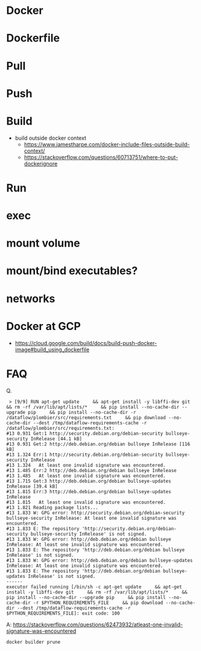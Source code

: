 # Docker

# Dockerfile

# Pull

# Push

# Build
- build outside docker context
    - https://www.jamestharpe.com/docker-include-files-outside-build-context/
    - https://stackoverflow.com/questions/60713751/where-to-put-dockerignore

# Run

# exec

# mount volume

# mount/bind executables?

# networks

# Docker at GCP
- https://cloud.google.com/build/docs/build-push-docker-image#build_using_dockerfile

# FAQ

Q.

```
 > [9/9] RUN apt-get update     && apt-get install -y libffi-dev git     && rm -rf /var/lib/apt/lists/*     && pip install --no-cache-dir --upgrade pip     && pip install --no-cache-dir -r /dataflow/plombier/src/requirements.txt     && pip download --no-cache-dir --dest /tmp/dataflow-requirements-cache -r /dataflow/plombier/src/requirements.txt:
#13 0.931 Get:1 http://security.debian.org/debian-security bullseye-security InRelease [44.1 kB]
#13 0.931 Get:2 http://deb.debian.org/debian bullseye InRelease [116 kB]
#13 1.324 Err:1 http://security.debian.org/debian-security bullseye-security InRelease
#13 1.324   At least one invalid signature was encountered.
#13 1.485 Err:2 http://deb.debian.org/debian bullseye InRelease
#13 1.485   At least one invalid signature was encountered.
#13 1.715 Get:3 http://deb.debian.org/debian bullseye-updates InRelease [39.4 kB]
#13 1.815 Err:3 http://deb.debian.org/debian bullseye-updates InRelease
#13 1.815   At least one invalid signature was encountered.
#13 1.821 Reading package lists...
#13 1.833 W: GPG error: http://security.debian.org/debian-security bullseye-security InRelease: At least one invalid signature was encountered.
#13 1.833 E: The repository 'http://security.debian.org/debian-security bullseye-security InRelease' is not signed.
#13 1.833 W: GPG error: http://deb.debian.org/debian bullseye InRelease: At least one invalid signature was encountered.
#13 1.833 E: The repository 'http://deb.debian.org/debian bullseye InRelease' is not signed.
#13 1.833 W: GPG error: http://deb.debian.org/debian bullseye-updates InRelease: At least one invalid signature was encountered.
#13 1.833 E: The repository 'http://deb.debian.org/debian bullseye-updates InRelease' is not signed.
------
executor failed running [/bin/sh -c apt-get update     && apt-get install -y libffi-dev git     && rm -rf /var/lib/apt/lists/*     && pip install --no-cache-dir --upgrade pip     && pip install --no-cache-dir -r $PYTHON_REQUIREMENTS_FILE     && pip download --no-cache-dir --dest /tmp/dataflow-requirements-cache -r $PYTHON_REQUIREMENTS_FILE]: exit code: 100
```

A: https://stackoverflow.com/questions/62473932/atleast-one-invalid-signature-was-encountered

```
docker builder prune
```
